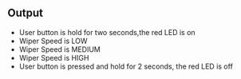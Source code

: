 
## Output 
* User button is hold for two seconds,the red LED is on
* Wiper Speed is LOW
* Wiper Speed is MEDIUM
* Wiper Speed is HIGH
* User button is pressed and hold for 2 seconds, the red LED is off
